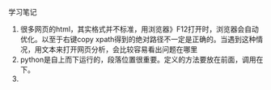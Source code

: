 学习笔记
1. 很多网页的html，其实格式并不标准，用浏览器》F12打开时，浏览器会自动优化。以至于右键copy xpath得到的绝对路径不一定是正确的。当遇到这种情况，用文本来打开网页分析，会比较容易看出问题在哪里
2. python是自上而下运行的，段落位置很重要。定义的方法要放在前面，调用在下。
3. 